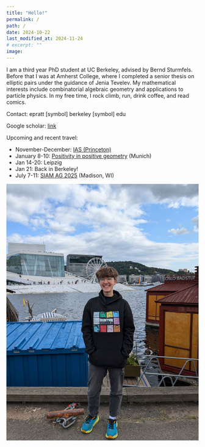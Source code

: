 ```yaml
---
title: "Hello!"
permalink: /
path: /
date: 2024-10-22
last_modified_at: 2024-11-24
# excerpt: ""
image:
---
```


I am a third year PhD student at UC Berkeley, advised by Bernd Sturmfels. Before that I was at Amherst College, where I completed a senior thesis on elliptic pairs under the guidance of Jenia Tevelev. My mathematical interests include combinatorial algebraic geometry and applications to particle physics. In my free time, I rock climb, run, drink coffee, and read comics.

Contact: epratt [symbol] berkeley [symbol] edu

Google scholar: [link](https://scholar.google.com/citations?user=1VJcY6gAAAAJ&hl=en)

Upcoming and recent travel:
* November-December: [IAS (Princeton)](https://www.ias.edu/math/events/sp/24-25)
* January 8-10: [Positivity in positive geometry](https://indico.mpp.mpg.de/event/10619/) (Munich)
* Jan 14-20: Leipzig
* Jan 21: Back in Berkeley! 
* July 7-11: [SIAM AG 2025](https://www.siam.org/conferences-events/siam-conferences/ag25/) (Madison, WI)

![alt text](/assets/images/oslo2.jpg "Title")
